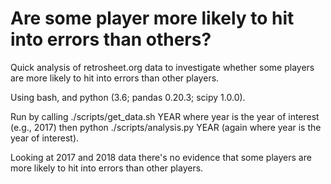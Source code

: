 # Are some player more likely to hit into errors than others?

Quick analysis of retrosheet.org data to investigate whether some players are more likely to hit into errors than other players. 

Using bash, and python (3.6; pandas 0.20.3; scipy 1.0.0). 

Run by calling ./scripts/get_data.sh YEAR where year is the year of interest (e.g., 2017) then python ./scripts/analysis.py YEAR (again where year is the year of interest).

Looking at 2017 and 2018 data there's no evidence that some players are more likely to hit into errors than other players. 
